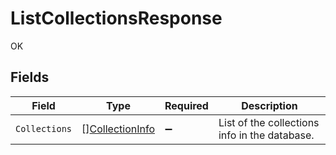 # ListCollectionsResponse

OK


## Fields

| Field                                                     | Type                                                      | Required                                                  | Description                                               |
| --------------------------------------------------------- | --------------------------------------------------------- | --------------------------------------------------------- | --------------------------------------------------------- |
| `Collections`                                             | [][CollectionInfo](../../models/shared/collectioninfo.md) | :heavy_minus_sign:                                        | List of the collections info in the database.             |